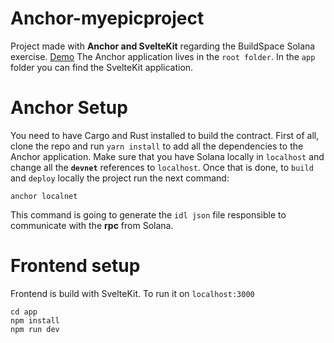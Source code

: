 # Anchor-myepicproject

Project made with **Anchor and SvelteKit** regarding the BuildSpace Solana exercise. [Demo](https://anchor-myepicproject.netlify.app/) The Anchor application lives in the `root folder`. In the `app` folder you can find the SvelteKit application.

# Anchor Setup

You need to have Cargo and Rust installed to build the contract. First of all, clone the repo and run `yarn install` to add all the dependencies to the Anchor application. Make sure that you have Solana locally in `localhost` and change all the **`devnet`** references to `localhost`. Once that is done, to `build` and `deploy` locally the project run the next command:

```
anchor localnet
```

This command is going to generate the `idl json` file responsible to communicate with the **rpc** from Solana.

# Frontend setup

Frontend is build with SvelteKit. To run it on `localhost:3000`

```
cd app
npm install
npm run dev
```
